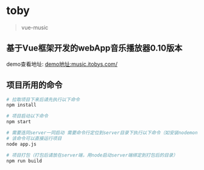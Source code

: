 # toby

> vue-music

## 基于Vue框架开发的webApp音乐播放器0.10版本

demo查看地址: [demo地址:music.itobys.com/](http://music.itobys.com/)

## 项目所用的命令

``` bash
# 拉取项目下来后请先执行以下命令
npm install

# 项目启动以下命令
npm start

# 需要连同server一同启动 需要命令行定位到server目录下执行以下命令（如安装nodemon可利用nodemon替换以下node）
# 该命令可以直接运行项目
node app.js

# 项目打包（打包后请放在server端，用node启动server端绑定到打包后的目录）
npm run build


```
